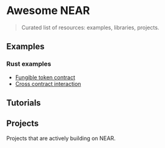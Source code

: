 # Awesome NEAR

> Curated list of resources: examples, libraries, projects.

## Examples

### Rust examples

* [Fungible token contract](https://github.com/nearprotocol/near-bindgen/tree/master/examples/fun-token)
* [Cross contract interaction](https://github.com/nearprotocol/near-bindgen/tree/master/examples/cross-contract-high-level)

## Tutorials

## Projects

Projects that are actively building on NEAR.


